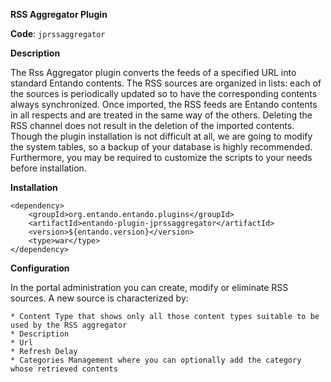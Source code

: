 **RSS Aggregator Plugin**

**Code**: ```jprssaggregator```

**Description**

The Rss Aggregator plugin converts the feeds of a specified URL into standard Entando contents. The RSS sources are organized in lists: each of the sources is periodically updated so to have the corresponding contents always synchronized. Once imported, the RSS feeds are Entando contents in all respects and are treated in the same way of the others. Deleting the RSS channel does not result in the deletion of the imported contents.
Though the plugin installation is not difficult at all, we are going to modify the system tables, so a backup of your database is highly recommended. Furthermore, you may be required to customize the scripts to your needs before installation.

**Installation**

```
<dependency>
	<groupId>org.entando.entando.plugins</groupId>
	<artifactId>entando-plugin-jprssaggregator</artifactId>
	<version>${entando.version}</version>
	<type>war</type>
</dependency>
```

**Configuration**

In the portal administration you can create, modify or eliminate RSS sources.
A new source is characterized by:

	* Content Type that shows only all those content types suitable to be used by the RSS aggregator
	* Description
	* Url
	* Refresh Delay
	* Categories Management where you can optionally add the category whose retrieved contents

